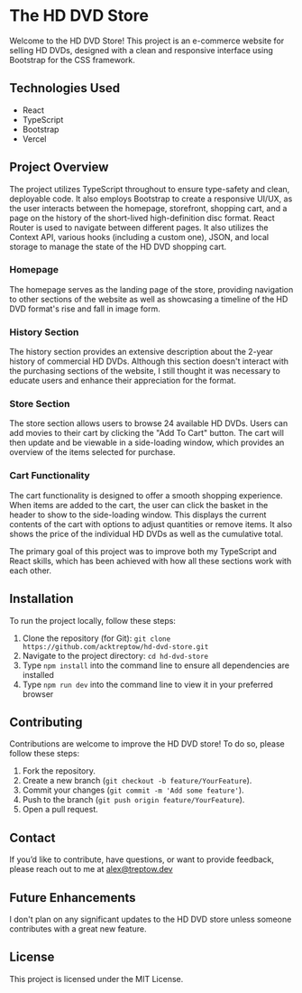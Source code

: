 # The HD DVD Store

Welcome to the HD DVD Store! This project is an e-commerce website for selling HD DVDs, designed with a clean and responsive interface using Bootstrap for the CSS framework.

## Technologies Used

- React
- TypeScript
- Bootstrap
- Vercel

## Project Overview

The project utilizes TypeScript throughout to ensure type-safety and clean, deployable code. It also employs Bootstrap to create a responsive UI/UX, as the user interacts between the homepage, storefront, shopping cart, and a page on the history of the short-lived high-definition disc format. React Router is used to navigate between different pages. It also utilizes the Context API, various hooks (including a custom one), JSON, and local storage to manage the state of the HD DVD shopping cart.

### Homepage

The homepage serves as the landing page of the store, providing navigation to other sections of the website as well as showcasing a timeline of the HD DVD format's rise and fall in image form.

### History Section

The history section provides an extensive description about the 2-year history of commercial HD DVDs. Although this section doesn't interact with the purchasing sections of the website, I still thought it was necessary to educate users and enhance their appreciation for the format.

### Store Section

The store section allows users to browse 24 available HD DVDs. Users can add movies to their cart by clicking the "Add To Cart" button. The cart will then update and be viewable in a side-loading window, which provides an overview of the items selected for purchase.

### Cart Functionality

The cart functionality is designed to offer a smooth shopping experience. When items are added to the cart, the user can click the basket in the header to show to the side-loading window. This displays the current contents of the cart with options to adjust quantities or remove items. It also shows the price of the individual HD DVDs as well as the cumulative total.

The primary goal of this project was to improve both my TypeScript and React skills, which has been achieved with how all these sections work with each other.

## Installation

To run the project locally, follow these steps:

1. Clone the repository (for Git): `git clone https://github.com/acktreptow/hd-dvd-store.git`
2. Navigate to the project directory: `cd hd-dvd-store`
3. Type `npm install` into the command line to ensure all dependencies are installed
4. Type `npm run dev` into the command line to view it in your preferred browser

## Contributing

Contributions are welcome to improve the HD DVD store! To do so, please follow these steps:

1. Fork the repository.
2. Create a new branch (`git checkout -b feature/YourFeature`).
3. Commit your changes (`git commit -m 'Add some feature'`).
4. Push to the branch (`git push origin feature/YourFeature`).
5. Open a pull request.

## Contact

If you’d like to contribute, have questions, or want to provide feedback, please reach out to me at [alex@treptow.dev](mailto:alex@treptow.dev)

## Future Enhancements

I don't plan on any significant updates to the HD DVD store unless someone contributes with a great new feature.

## License

This project is licensed under the MIT License.
